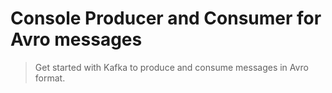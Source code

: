 # Console Producer and Consumer for Avro messages
> Get started with Kafka to produce and consume messages in Avro format.
